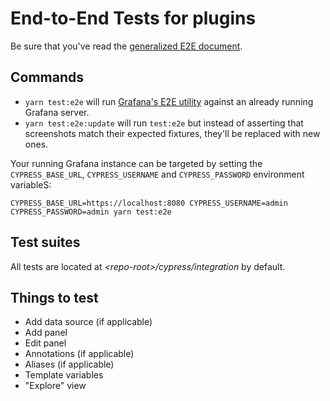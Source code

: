 # End-to-End Tests for plugins

Be sure that you've read the [generalized E2E document](e2e.md).

## Commands

- `yarn test:e2e` will run [Grafana's E2E utility](../../packages/grafana-e2e) against an already running Grafana server.
- `yarn test:e2e:update` will run `test:e2e` but instead of asserting that screenshots match their expected fixtures, they'll be replaced with new ones.

Your running Grafana instance can be targeted by setting the `CYPRESS_BASE_URL`, `CYPRESS_USERNAME` and `CYPRESS_PASSWORD` environment variableS:

```shell
CYPRESS_BASE_URL=https://localhost:8080 CYPRESS_USERNAME=admin CYPRESS_PASSWORD=admin yarn test:e2e
```

## Test suites

All tests are located at _\<repo-root>/cypress/integration_ by default.

## Things to test

- Add data source (if applicable)
- Add panel
- Edit panel
- Annotations (if applicable)
- Aliases (if applicable)
- Template variables
- "Explore" view
